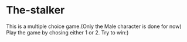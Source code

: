 # The-stalker
This is a multiple choice game.(Only the Male character is done for now)
Play the game by chosing either 1 or 2.
Try to win:)
